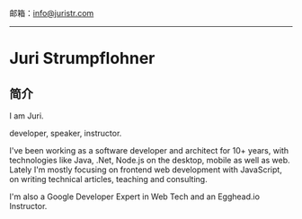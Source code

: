 邮箱：info@juristr.com

---

# Juri Strumpflohner

## 简介

I am Juri.

developer, speaker, instructor.

I've been working as a software developer and architect for 10+ years, with technologies like Java, .Net, Node.js on the desktop, mobile as well as web. Lately I'm mostly focusing on frontend web development with JavaScript, on writing technical articles, teaching and consulting.

I'm also a Google Developer Expert in Web Tech and an Egghead.io Instructor.
